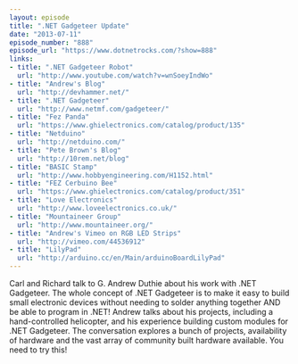 ```yaml
---
layout: episode
title: ".NET Gadgeteer Update"
date: "2013-07-11"
episode_number: "888"
episode_url: "https://www.dotnetrocks.com/?show=888"
links:
- title: ".NET Gadgeteer Robot"
  url: "http://www.youtube.com/watch?v=wnSoeyIndWo"
- title: "Andrew's Blog"
  url: "http://devhammer.net/"
- title: ".NET Gadgeteer"
  url: "http://www.netmf.com/gadgeteer/"
- title: "Fez Panda"
  url: "https://www.ghielectronics.com/catalog/product/135"
- title: "Netduino"
  url: "http://netduino.com/"
- title: "Pete Brown's Blog"
  url: "http://10rem.net/blog"
- title: "BASIC Stamp"
  url: "http://www.hobbyengineering.com/H1152.html"
- title: "FEZ Cerbuino Bee"
  url: "https://www.ghielectronics.com/catalog/product/351"
- title: "Love Electronics"
  url: "http://www.loveelectronics.co.uk/"
- title: "Mountaineer Group"
  url: "http://www.mountaineer.org/"
- title: "Andrew's Vimeo on RGB LED Strips"
  url: "http://vimeo.com/44536912"
- title: "LilyPad"
  url: "http://arduino.cc/en/Main/arduinoBoardLilyPad"
---
```


Carl and Richard talk to G. Andrew Duthie about his work with .NET Gadgeteer. The whole concept of .NET Gadgeteer is to make it easy to build small electronic devices without needing to solder anything together AND be able to program in .NET! Andrew talks about his projects, including a hand-controlled helicopter, and his experience building custom modules for .NET Gadgeteer. The conversation explores a bunch of projects, availability of hardware and the vast array of community built hardware available. You need to try this!
